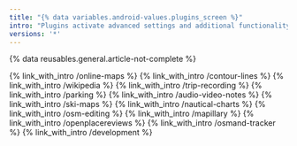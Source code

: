 ```yaml
---
title: "{% data variables.android-values.plugins_screen %}"
intro: "Plugins activate advanced settings and additional functionality for OsmAnd like trip recording, showing terrain data on the map, street views by Mapillary, offline Wikipedia articles on the map and etc."
versions: '*'
---
```

{% data reusables.general.article-not-complete %}

{% link_with_intro /online-maps %}
{% link_with_intro /contour-lines %}
{% link_with_intro /wikipedia %}
{% link_with_intro /trip-recording %}
{% link_with_intro /parking %}
{% link_with_intro /audio-video-notes %}
{% link_with_intro /ski-maps %}
{% link_with_intro /nautical-charts %}
{% link_with_intro /osm-editing %}
{% link_with_intro /mapillary %}
{% link_with_intro /openplacereviews %}
{% link_with_intro /osmand-tracker %}
{% link_with_intro /development %}